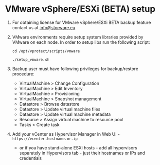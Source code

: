 # VMware vSphere/ESXi \(BETA\) setup

1. For obtaining license for VMware vSphere/ESXi BETA backup feature contact us at [info@storware.eu](mailto:info@storware.eu)
2. VMware environments require setup system libraries provided by VMware on each node. In order to setup libs run the following script:

   ```text
   cd /opt/vprotect/scripts/vmware
   ```

   ```text
   ./setup_vmware.sh
   ```

3. Backup user must have following privileges for backup/restore procedure:
   * VirtualMachine &gt; Change Configuration
   * VirtualMachine &gt; Edit Inventory
   * VirtualMachine &gt; Provisioning
   * VirtualMachine &gt; Snapshot management
   * Datastore &gt; Browse datastore
   * Datastore &gt; Update virtual machine files
   * Datastore &gt; Update virtual machine metadata
   * Resource &gt; Assign virtual machine to resource pool
   * Tasks &gt; Create task
4. Add your vCenter as Hypervisor Manager in Web UI - `https://vcenter.hostname.or.ip`
   * or if you have stand-alone ESXi hosts - add all hypervisors separately in Hypervisors tab - just their hostnames or IPs and credentials


